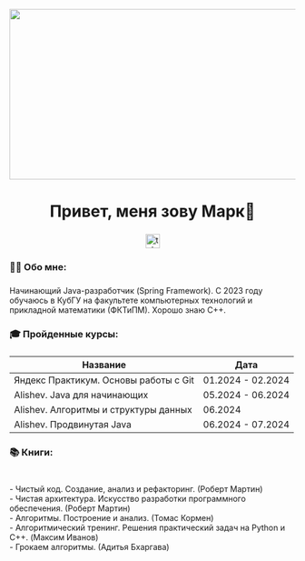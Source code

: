 <br clear="both">

<div align="center">
  <img height="300" width="600" src="https://i.pinimg.com/originals/15/e7/e3/15e7e300166c962d3b8a22f60b5cac9e.gif"  />
</div>

###

<h1 align="center">Привет, меня зову Марк👋</h1>

###

<div align="center">
  <a href="https://t.me/fsbrossii" target="_blank">
    <img src="https://img.shields.io/static/v1?message=Telegram&logo=telegram&label=&color=2CA5E0&logoColor=white&labelColor=&style=for-the-badge" height="25" alt="telegram logo"  />
  </a>
</div>

###

<h3 align="left">👩‍💻 Обо мне:</h3>

###

<p align="left">Начинающий Java-разработчик (Spring Framework). С 2023 году обучаюсь в КубГУ на факультете компьютерных технологий и прикладной математики (ФКТиПМ). Хорошо знаю С++.</p>

###

<h3 align="left">🎓 Пройденные курсы:</h3>

###

| Название | Дата |
|----------|----------|
| Яндекс Практикум. Основы работы с Git | 01.2024 - 02.2024 |
| Alishev. Java для начинающих | 05.2024 - 06.2024 |
| Alishev. Алгоритмы и структуры данных | 06.2024 |
| Alishev. Продвинутая Java  | 06.2024 - 07.2024 | 

###

<h3 align="left">📚 Книги:</h3>

###

<br>- Чистый код. Создание, анализ и рефакторинг. (Роберт Мартин)
<br>- Чистая архитектура. Искусство разработки программного обеспечения. (Роберт Мартин)
<br>- Алгоритмы. Построение и анализ. (Томас Кормен)
<br>- Алгоритмический тренинг. Решения практический задач на Python и C++. (Максим Иванов)
<br>- Грокаем алгоритмы. (Адитья Бхаргава)

###
